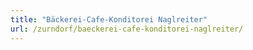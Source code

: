 ```yaml
---
title: "Bäckerei-Cafe-Konditorei Naglreiter"
url: /zurndorf/baeckerei-cafe-konditorei-naglreiter/
---
```

